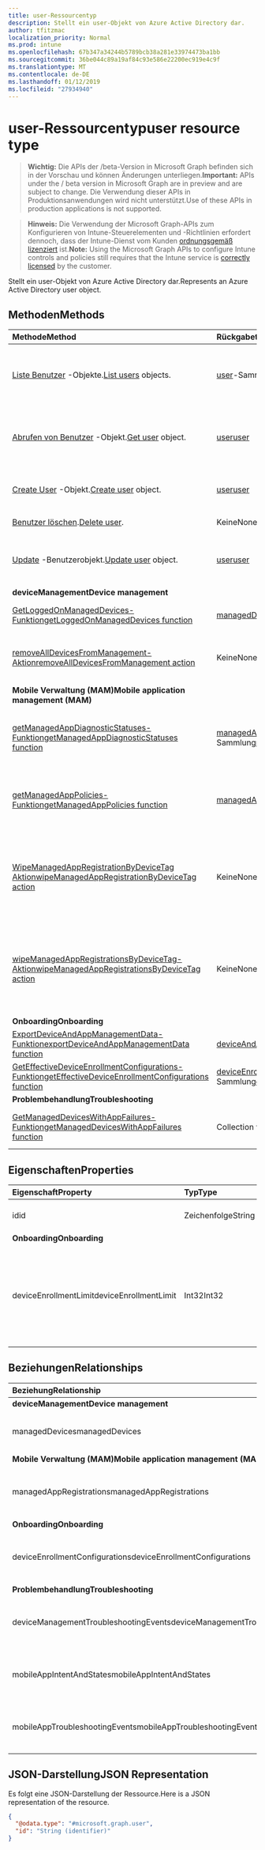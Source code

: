 ```yaml
---
title: user-Ressourcentyp
description: Stellt ein user-Objekt von Azure Active Directory dar.
author: tfitzmac
localization_priority: Normal
ms.prod: intune
ms.openlocfilehash: 67b347a34244b5789bcb38a281e33974473ba1bb
ms.sourcegitcommit: 36be044c89a19af84c93e586e22200ec919e4c9f
ms.translationtype: MT
ms.contentlocale: de-DE
ms.lasthandoff: 01/12/2019
ms.locfileid: "27934940"
---
```

# <a name="user-resource-type"></a><span data-ttu-id="bf604-103">user-Ressourcentyp</span><span class="sxs-lookup"><span data-stu-id="bf604-103">user resource type</span></span>

> <span data-ttu-id="bf604-104">**Wichtig:** Die APIs der /beta-Version in Microsoft Graph befinden sich in der Vorschau und können Änderungen unterliegen.</span><span class="sxs-lookup"><span data-stu-id="bf604-104">**Important:** APIs under the / beta version in Microsoft Graph are in preview and are subject to change.</span></span> <span data-ttu-id="bf604-105">Die Verwendung dieser APIs in Produktionsanwendungen wird nicht unterstützt.</span><span class="sxs-lookup"><span data-stu-id="bf604-105">Use of these APIs in production applications is not supported.</span></span>

> <span data-ttu-id="bf604-106">**Hinweis:** Die Verwendung der Microsoft Graph-APIs zum Konfigurieren von Intune-Steuerelementen und -Richtlinien erfordert dennoch, dass der Intune-Dienst vom Kunden [ordnungsgemäß lizenziert](https://go.microsoft.com/fwlink/?linkid=839381) ist.</span><span class="sxs-lookup"><span data-stu-id="bf604-106">**Note:** Using the Microsoft Graph APIs to configure Intune controls and policies still requires that the Intune service is [correctly licensed](https://go.microsoft.com/fwlink/?linkid=839381) by the customer.</span></span>

<span data-ttu-id="bf604-107">Stellt ein user-Objekt von Azure Active Directory dar.</span><span class="sxs-lookup"><span data-stu-id="bf604-107">Represents an Azure Active Directory user object.</span></span>

## <a name="methods"></a><span data-ttu-id="bf604-108">Methoden</span><span class="sxs-lookup"><span data-stu-id="bf604-108">Methods</span></span>
|<span data-ttu-id="bf604-109">Methode</span><span class="sxs-lookup"><span data-stu-id="bf604-109">Method</span></span>|<span data-ttu-id="bf604-110">Rückgabetyp</span><span class="sxs-lookup"><span data-stu-id="bf604-110">Return Type</span></span>|<span data-ttu-id="bf604-111">Beschreibung</span><span class="sxs-lookup"><span data-stu-id="bf604-111">Description</span></span>|
|:---|:---|:---|
|<span data-ttu-id="bf604-112">[Liste Benutzer](../api/intune-shared-user-list.md) -Objekte.</span><span class="sxs-lookup"><span data-stu-id="bf604-112">[List users](../api/intune-shared-user-list.md) objects.</span></span>|<span data-ttu-id="bf604-113">[user](../resources/intune-shared-user.md)-Sammlung</span><span class="sxs-lookup"><span data-stu-id="bf604-113">[user](../resources/intune-shared-user.md) collection</span></span>|<span data-ttu-id="bf604-114">Auflisten von Eigenschaften und Beziehungen der [user](../resources/intune-shared-user.md)-Objekte.</span><span class="sxs-lookup"><span data-stu-id="bf604-114">List properties and relationships of the [user](../resources/intune-shared-user.md) objects.</span></span>|
|<span data-ttu-id="bf604-115">[Abrufen von Benutzer](../api/intune-shared-user-get.md) -Objekt.</span><span class="sxs-lookup"><span data-stu-id="bf604-115">[Get user](../api/intune-shared-user-get.md) object.</span></span>|[<span data-ttu-id="bf604-116">user</span><span class="sxs-lookup"><span data-stu-id="bf604-116">user</span></span>](../resources/intune-shared-user.md)|<span data-ttu-id="bf604-117">Lesen von Eigenschaften und Beziehungen des [user](../resources/intune-shared-user.md)-Objekts.</span><span class="sxs-lookup"><span data-stu-id="bf604-117">Read properties and relationships of the [user](../resources/intune-shared-user.md) object.</span></span>|
|<span data-ttu-id="bf604-118">[Create User](../api/intune-shared-user-create.md) -Objekt.</span><span class="sxs-lookup"><span data-stu-id="bf604-118">[Create user](../api/intune-shared-user-create.md) object.</span></span>|[<span data-ttu-id="bf604-119">user</span><span class="sxs-lookup"><span data-stu-id="bf604-119">user</span></span>](../resources/intune-shared-user.md)|<span data-ttu-id="bf604-120">Dient zum Erstellen eines neuen [user](../resources/intune-shared-user.md)-Objekts.</span><span class="sxs-lookup"><span data-stu-id="bf604-120">Create a new [user](../resources/intune-shared-user.md) object.</span></span>|
|<span data-ttu-id="bf604-121">[Benutzer löschen](../api/intune-shared-user-delete.md).</span><span class="sxs-lookup"><span data-stu-id="bf604-121">[Delete user](../api/intune-shared-user-delete.md).</span></span>|<span data-ttu-id="bf604-122">Keine</span><span class="sxs-lookup"><span data-stu-id="bf604-122">None</span></span>|<span data-ttu-id="bf604-123">Löscht einen [user](../resources/intune-shared-user.md).</span><span class="sxs-lookup"><span data-stu-id="bf604-123">Deletes a [user](../resources/intune-shared-user.md).</span></span>|
|<span data-ttu-id="bf604-124">[Update](../api/intune-shared-user-update.md) -Benutzerobjekt.</span><span class="sxs-lookup"><span data-stu-id="bf604-124">[Update user](../api/intune-shared-user-update.md) object.</span></span>|[<span data-ttu-id="bf604-125">user</span><span class="sxs-lookup"><span data-stu-id="bf604-125">user</span></span>](../resources/intune-shared-user.md)|<span data-ttu-id="bf604-126">Aktualisieren der Eigenschaften eines [user](../resources/intune-shared-user.md)-Objekts.</span><span class="sxs-lookup"><span data-stu-id="bf604-126">Update the properties of a [user](../resources/intune-shared-user.md) object.</span></span>|
|<span data-ttu-id="bf604-127">**deviceManagement**</span><span class="sxs-lookup"><span data-stu-id="bf604-127">**Device management**</span></span>|
|[<span data-ttu-id="bf604-128">GetLoggedOnManagedDevices-Funktion</span><span class="sxs-lookup"><span data-stu-id="bf604-128">getLoggedOnManagedDevices function</span></span>](../api/intune-shared-user-getloggedonmanageddevices.md)|<span data-ttu-id="bf604-129">[managedDevice](../resources/intune-devices-manageddevice.md)-Sammlung</span><span class="sxs-lookup"><span data-stu-id="bf604-129">[managedDevice](../resources/intune-devices-manageddevice.md) collection</span></span>|<span data-ttu-id="bf604-130">Noch nicht dokumentiert</span><span class="sxs-lookup"><span data-stu-id="bf604-130">Not yet documented</span></span>|
|[<span data-ttu-id="bf604-131">removeAllDevicesFromManagement-Aktion</span><span class="sxs-lookup"><span data-stu-id="bf604-131">removeAllDevicesFromManagement action</span></span>](../api/intune-shared-user-removealldevicesfrommanagement.md)|<span data-ttu-id="bf604-132">Keine</span><span class="sxs-lookup"><span data-stu-id="bf604-132">None</span></span>|<span data-ttu-id="bf604-133">Die Verwaltung aller Geräte für diesen Benutzer einstellen.</span><span class="sxs-lookup"><span data-stu-id="bf604-133">Retire all devices from management for this user</span></span>|
|<span data-ttu-id="bf604-134">**Mobile Verwaltung (MAM)**</span><span class="sxs-lookup"><span data-stu-id="bf604-134">**Mobile application management (MAM)**</span></span>|
|[<span data-ttu-id="bf604-135">getManagedAppDiagnosticStatuses-Funktion</span><span class="sxs-lookup"><span data-stu-id="bf604-135">getManagedAppDiagnosticStatuses function</span></span>](../api/intune-shared-user-getmanagedappdiagnosticstatuses.md)|<span data-ttu-id="bf604-136">[managedAppDiagnosticStatus](../resources/intune-mam-managedappdiagnosticstatus.md)-Sammlung</span><span class="sxs-lookup"><span data-stu-id="bf604-136">[managedAppDiagnosticStatus](../resources/intune-mam-managedappdiagnosticstatus.md) collection</span></span>|<span data-ttu-id="bf604-137">Ruft den Status der Diagnoseüberprüfung für einen bestimmten Benutzer ab.</span><span class="sxs-lookup"><span data-stu-id="bf604-137">Gets diagnostics validation status for a given user.</span></span>|
|[<span data-ttu-id="bf604-138">getManagedAppPolicies-Funktion</span><span class="sxs-lookup"><span data-stu-id="bf604-138">getManagedAppPolicies function</span></span>](../api/intune-shared-user-getmanagedapppolicies.md)|<span data-ttu-id="bf604-139">[managedAppPolicy](../resources/intune-mam-managedapppolicy.md)-Sammlung</span><span class="sxs-lookup"><span data-stu-id="bf604-139">[managedAppPolicy](../resources/intune-mam-managedapppolicy.md) collection</span></span>|<span data-ttu-id="bf604-140">Ruft App-Einschränkungen für einen bestimmten Benutzer ab.</span><span class="sxs-lookup"><span data-stu-id="bf604-140">Gets app restrictions for a given user.</span></span>|
|[<span data-ttu-id="bf604-141">WipeManagedAppRegistrationByDeviceTag Aktion</span><span class="sxs-lookup"><span data-stu-id="bf604-141">wipeManagedAppRegistrationByDeviceTag action</span></span>](../api/intune-shared-user-wipemanagedappregistrationbydevicetag.md)|<span data-ttu-id="bf604-142">Keine</span><span class="sxs-lookup"><span data-stu-id="bf604-142">None</span></span>|<span data-ttu-id="bf604-143">Gibt einen Zurücksetzungsvorgang für eine App-Registrierung mit angegebenem Geräte-Tag aus.</span><span class="sxs-lookup"><span data-stu-id="bf604-143">Issues a wipe operation on an app registration with specified device tag.</span></span>|
|[<span data-ttu-id="bf604-144">wipeManagedAppRegistrationsByDeviceTag-Aktion</span><span class="sxs-lookup"><span data-stu-id="bf604-144">wipeManagedAppRegistrationsByDeviceTag action</span></span>](../api/intune-shared-user-wipemanagedappregistrationsbydevicetag.md)|<span data-ttu-id="bf604-145">Keine</span><span class="sxs-lookup"><span data-stu-id="bf604-145">None</span></span>|<span data-ttu-id="bf604-146">Gibt einen Zurücksetzungsvorgang für eine App-Registrierung mit angegebenem Geräte-Tag aus.</span><span class="sxs-lookup"><span data-stu-id="bf604-146">Issues a wipe operation on an app registration with specified device tag.</span></span>|
|<span data-ttu-id="bf604-147">**Onboarding**</span><span class="sxs-lookup"><span data-stu-id="bf604-147">**Onboarding**</span></span>|
|[<span data-ttu-id="bf604-148">ExportDeviceAndAppManagementData-Funktion</span><span class="sxs-lookup"><span data-stu-id="bf604-148">exportDeviceAndAppManagementData function</span></span>](../api/intune-shared-user-exportdeviceandappmanagementdata.md)|[<span data-ttu-id="bf604-149">deviceAndAppManagementData</span><span class="sxs-lookup"><span data-stu-id="bf604-149">deviceAndAppManagementData</span></span>](../resources/intune-onboarding-deviceandappmanagementdata.md)|<span data-ttu-id="bf604-150">Noch nicht dokumentiert</span><span class="sxs-lookup"><span data-stu-id="bf604-150">Not yet documented</span></span>|
|[<span data-ttu-id="bf604-151">GetEffectiveDeviceEnrollmentConfigurations-Funktion</span><span class="sxs-lookup"><span data-stu-id="bf604-151">getEffectiveDeviceEnrollmentConfigurations function</span></span>](../api/intune-shared-user-geteffectivedeviceenrollmentconfigurations.md)|<span data-ttu-id="bf604-152">[deviceEnrollmentConfiguration](../resources/intune-onboarding-deviceenrollmentconfiguration.md)-Sammlung</span><span class="sxs-lookup"><span data-stu-id="bf604-152">[deviceEnrollmentConfiguration](../resources/intune-onboarding-deviceenrollmentconfiguration.md) collection</span></span>|<span data-ttu-id="bf604-153">Noch nicht dokumentiert</span><span class="sxs-lookup"><span data-stu-id="bf604-153">Not yet documented</span></span>|
|<span data-ttu-id="bf604-154">**Problembehandlung**</span><span class="sxs-lookup"><span data-stu-id="bf604-154">**Troubleshooting**</span></span>|
|[<span data-ttu-id="bf604-155">GetManagedDevicesWithAppFailures-Funktion</span><span class="sxs-lookup"><span data-stu-id="bf604-155">getManagedDevicesWithAppFailures function</span></span>](../api/intune-shared-user-getmanageddeviceswithappfailures.md)|<span data-ttu-id="bf604-156">Collection von Objekten des Typs „String“</span><span class="sxs-lookup"><span data-stu-id="bf604-156">String collection</span></span>|<span data-ttu-id="bf604-157">Ruft die Liste der Geräte mit fehlerhaften apps.</span><span class="sxs-lookup"><span data-stu-id="bf604-157">Retrieves the list of devices with failed apps.</span></span>|


## <a name="properties"></a><span data-ttu-id="bf604-158">Eigenschaften</span><span class="sxs-lookup"><span data-stu-id="bf604-158">Properties</span></span>
|<span data-ttu-id="bf604-159">Eigenschaft</span><span class="sxs-lookup"><span data-stu-id="bf604-159">Property</span></span>|<span data-ttu-id="bf604-160">Typ</span><span class="sxs-lookup"><span data-stu-id="bf604-160">Type</span></span>|<span data-ttu-id="bf604-161">Beschreibung</span><span class="sxs-lookup"><span data-stu-id="bf604-161">Description</span></span>|
|:---|:---|:---|
|<span data-ttu-id="bf604-162">id</span><span class="sxs-lookup"><span data-stu-id="bf604-162">id</span></span>|<span data-ttu-id="bf604-163">Zeichenfolge</span><span class="sxs-lookup"><span data-stu-id="bf604-163">String</span></span>|<span data-ttu-id="bf604-164">Eindeutiger Bezeichner des Benutzers</span><span class="sxs-lookup"><span data-stu-id="bf604-164">Unique identifier of the user.</span></span>|
|<span data-ttu-id="bf604-165">**Onboarding**</span><span class="sxs-lookup"><span data-stu-id="bf604-165">**Onboarding**</span></span>|
|<span data-ttu-id="bf604-166">deviceEnrollmentLimit</span><span class="sxs-lookup"><span data-stu-id="bf604-166">deviceEnrollmentLimit</span></span>|<span data-ttu-id="bf604-167">Int32</span><span class="sxs-lookup"><span data-stu-id="bf604-167">Int32</span></span>|<span data-ttu-id="bf604-168">Der Grenzwert für die maximale Anzahl von Geräten, die der Benutzer registrieren kann.</span><span class="sxs-lookup"><span data-stu-id="bf604-168">The limit on the maximum number of devices that the user is permitted to enroll.</span></span> <span data-ttu-id="bf604-169">Zulässige Werte sind 5 oder 1000.</span><span class="sxs-lookup"><span data-stu-id="bf604-169">Allowed values are 5 or 1000.</span></span>|

## <a name="relationships"></a><span data-ttu-id="bf604-170">Beziehungen</span><span class="sxs-lookup"><span data-stu-id="bf604-170">Relationships</span></span>
|<span data-ttu-id="bf604-171">Beziehung</span><span class="sxs-lookup"><span data-stu-id="bf604-171">Relationship</span></span>|<span data-ttu-id="bf604-172">Typ</span><span class="sxs-lookup"><span data-stu-id="bf604-172">Type</span></span>|<span data-ttu-id="bf604-173">Beschreibung</span><span class="sxs-lookup"><span data-stu-id="bf604-173">Description</span></span>|
|:---|:---|:---|
|<span data-ttu-id="bf604-174">**deviceManagement**</span><span class="sxs-lookup"><span data-stu-id="bf604-174">**Device management**</span></span>|
|<span data-ttu-id="bf604-175">managedDevices</span><span class="sxs-lookup"><span data-stu-id="bf604-175">managedDevices</span></span>|<span data-ttu-id="bf604-176">[managedDevice](../resources/intune-devices-manageddevice.md)-Sammlung</span><span class="sxs-lookup"><span data-stu-id="bf604-176">[managedDevice](../resources/intune-devices-manageddevice.md) collection</span></span>|<span data-ttu-id="bf604-177">Die mit dem Benutzer verknüpften verwalteten Geräte.</span><span class="sxs-lookup"><span data-stu-id="bf604-177">The managed devices associated with the user.</span></span>|
|<span data-ttu-id="bf604-178">**Mobile Verwaltung (MAM)**</span><span class="sxs-lookup"><span data-stu-id="bf604-178">**Mobile application management (MAM)**</span></span>|
|<span data-ttu-id="bf604-179">managedAppRegistrations</span><span class="sxs-lookup"><span data-stu-id="bf604-179">managedAppRegistrations</span></span>|<span data-ttu-id="bf604-180">[managedAppRegistration](../resources/intune-mam-managedappregistration.md)-Sammlung</span><span class="sxs-lookup"><span data-stu-id="bf604-180">[managedAppRegistration](../resources/intune-mam-managedappregistration.md) collection</span></span>|<span data-ttu-id="bf604-181">Null oder mehr verwaltete App-Registrierungen, die dem Benutzer gehören.</span><span class="sxs-lookup"><span data-stu-id="bf604-181">Zero or more managed app registrations that belong to the user.</span></span>|
|<span data-ttu-id="bf604-182">**Onboarding**</span><span class="sxs-lookup"><span data-stu-id="bf604-182">**Onboarding**</span></span>|
|<span data-ttu-id="bf604-183">deviceEnrollmentConfigurations</span><span class="sxs-lookup"><span data-stu-id="bf604-183">deviceEnrollmentConfigurations</span></span>|<span data-ttu-id="bf604-184">[deviceEnrollmentConfiguration](../resources/intune-onboarding-deviceenrollmentconfiguration.md)-Sammlung</span><span class="sxs-lookup"><span data-stu-id="bf604-184">[deviceEnrollmentConfiguration](../resources/intune-onboarding-deviceenrollmentconfiguration.md) collection</span></span>|<span data-ttu-id="bf604-185">Abrufen der Registrierung Konfigurationen geplant, für den Benutzer</span><span class="sxs-lookup"><span data-stu-id="bf604-185">Get enrollment configurations targeted to the user</span></span>|
|<span data-ttu-id="bf604-186">**Problembehandlung**</span><span class="sxs-lookup"><span data-stu-id="bf604-186">**Troubleshooting**</span></span>|
|<span data-ttu-id="bf604-187">deviceManagementTroubleshootingEvents</span><span class="sxs-lookup"><span data-stu-id="bf604-187">deviceManagementTroubleshootingEvents</span></span>|<span data-ttu-id="bf604-188">[deviceManagementTroubleshootingEvent](../resources/intune-troubleshooting-devicemanagementtroubleshootingevent.md)-Sammlung</span><span class="sxs-lookup"><span data-stu-id="bf604-188">[deviceManagementTroubleshootingEvent](../resources/intune-troubleshooting-devicemanagementtroubleshootingevent.md) collection</span></span>|<span data-ttu-id="bf604-189">Die Liste der Problembehandlungsereignisse für diesen Benutzer.</span><span class="sxs-lookup"><span data-stu-id="bf604-189">The list of troubleshooting events for this user.</span></span>|
|<span data-ttu-id="bf604-190">mobileAppIntentAndStates</span><span class="sxs-lookup"><span data-stu-id="bf604-190">mobileAppIntentAndStates</span></span>|<span data-ttu-id="bf604-191">[MobileAppIntentAndState](../resources/intune-troubleshooting-mobileappintentandstate.md) -Auflistung</span><span class="sxs-lookup"><span data-stu-id="bf604-191">[mobileAppIntentAndState](../resources/intune-troubleshooting-mobileappintentandstate.md) collection</span></span>|<span data-ttu-id="bf604-192">Die Liste der Problembehandlungsereignisse für diesen Benutzer.</span><span class="sxs-lookup"><span data-stu-id="bf604-192">The list of troubleshooting events for this user.</span></span>|
|<span data-ttu-id="bf604-193">mobileAppTroubleshootingEvents</span><span class="sxs-lookup"><span data-stu-id="bf604-193">mobileAppTroubleshootingEvents</span></span>|<span data-ttu-id="bf604-194">[MobileAppTroubleshootingEvent](../resources/intune-troubleshooting-mobileapptroubleshootingevent.md) -Auflistung</span><span class="sxs-lookup"><span data-stu-id="bf604-194">[mobileAppTroubleshootingEvent](../resources/intune-troubleshooting-mobileapptroubleshootingevent.md) collection</span></span>|<span data-ttu-id="bf604-195">Die Liste der mobilen app Problembehandlung Ereignisse für diesen Benutzer.</span><span class="sxs-lookup"><span data-stu-id="bf604-195">The list of mobile app troubleshooting events for this user.</span></span>|

## <a name="json-representation"></a><span data-ttu-id="bf604-196">JSON-Darstellung</span><span class="sxs-lookup"><span data-stu-id="bf604-196">JSON Representation</span></span>
<span data-ttu-id="bf604-197">Es folgt eine JSON-Darstellung der Ressource.</span><span class="sxs-lookup"><span data-stu-id="bf604-197">Here is a JSON representation of the resource.</span></span>
<!-- {
  "blockType": "resource",
  "keyProperty": "id",
  "@odata.type": "microsoft.graph.user"
}
-->
``` json
{
  "@odata.type": "#microsoft.graph.user",
  "id": "String (identifier)"
}
```



